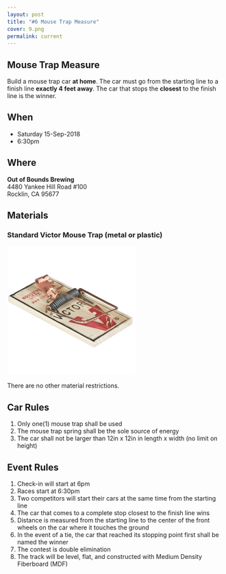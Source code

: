 ```yaml
---
layout: post
title: "#6 Mouse Trap Measure"
cover: 9.png
permalink: current
---
```


## Mouse Trap Measure

Build a mouse trap car **at home**. The car must go from the starting line to a finish line **exactly 4 feet away**. The car that stops the **closest** to the finish line is the winner.

## When

 * Saturday 15-Sep-2018
 * 6:30pm

## Where

**Out of Bounds Brewing**<br>
4480 Yankee Hill Road #100<br>
Rocklin, CA 95677<br>

## Materials

### Standard Victor Mouse Trap (metal or plastic)

![Mouse Trap](https://raw.githubusercontent.com/EngiGames/engigames.github.io/master/event_pics/06_MousetrapMeasure/mousetrap.png "Mouse Trap")

There are no other material restrictions.

## Car Rules

 1. Only one(1) mouse trap shall be used
 2. The mouse trap spring shall be the sole source of energy
 3. The car shall not be larger than 12in x 12in in length x width (no limit on height)

## Event Rules

 1. Check-in will start at 6pm
 2. Races start at 6:30pm
 3. Two competitors will start their cars at the same time from the starting line
 4. The car that comes to a complete stop closest to the finish line wins
 5. Distance is measured from the starting line to the center of the front wheels on the car where it touches the ground
 6. In the event of a tie, the car that reached its stopping point first shall be named the winner
 7. The contest is double elimination
 8. The track will be level, flat, and constructed with Medium Density Fiberboard (MDF)
